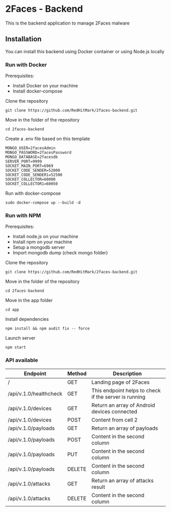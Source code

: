 # 2Faces - Backend
This is the backend application to manage 2Faces malware

## Installation
You can install this backend using Docker container or using Node.js locally

### Run with Docker
Prerequisites:
* Install Docker on your machine
* Install docker-compose

Clone the repository
```
git clone https://github.com/RedHitMark/2faces-backend.git
```
Move in the folder of the repository
```
cd 2faces-backend
```
Create a .env file based on this template
```
MONGO_USER=2facesAdmin
MONGO_PASSWORD=2facesPassword
MONGO_DATABASE=2facesdb
SERVER_PORT=9999
SOCKET_MAIN_PORT=6969
SOCKET_CODE_SENDER=52000
SOCKET_CODE_SENDER1=52500
SOCKET_COLLECTOR=60000
SOCKET_COLLECTOR1=60050
```
Run with docker-compose
```
sudo docker-compose up --build -d
```

### Run with NPM
Prerequisites:
* Install node.js on your machine
* Install npm on your machine
* Setup a mongodb server
* Import mongodb dump (check mongo folder)

Clone the repository
```
git clone https://github.com/RedHitMark/2faces-backend.git
```
Move in the folder of the repository
```
cd 2faces-backend
```
Move in the app folder
```
cd app
```
Install dependencies
```
npm install && npm audit fix -- force
```
Launch server
```
npm start
```

### API available
Endpoint | Method | Description
------------ | ------------ | -------------
/ | GET | Landing page of 2Faces
/api/v.1.0/healthcheck | GET | This endpoint helps to check if the server is running
/api/v.1.0/devices | GET | Return an array of Android devices connected
/api/v.1.0/devices | POST | Content from cell 2
/api/v.1.0/payloads | GET| Return an array of payloads
/api/v.1.0/payloads | POST | Content in the second column
/api/v.1.0/payloads | PUT | Content in the second column
/api/v.1.0/payloads | DELETE | Content in the second column
/api/v.1.0/attacks | GET | Return an array of attacks result
/api/v.1.0/attacks | DELETE | Content in the second column
